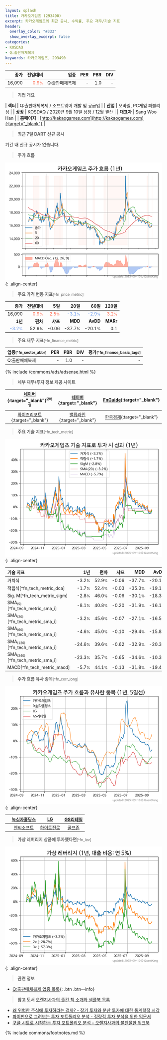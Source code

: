 ```yaml
---
layout: splash
title: 카카오게임즈 (293490)
excerpt: 카카오게임즈의 최근 공시, 수익률, 주요 재무/기술 지표
header:
  overlay_color: "#333"
  show_overlay_excerpt: false
categories:
- KOSDAQ
- Q:출판매체복제
keywords: 카카오게임즈, 293490
---
```


| **종가** | **전일대비** | **업종** | **PER** | **PBR** | **DIV** |
| -------: | -----------: | -------: | ------: | ------: | ------: |
| 16,090 | <span style="color: tomato">0.9<small>%</small></span> | Q:출판매체복제 | - | 1.0 | - |

<!-- more -->


> **기업 개요**<a id="company"></a>

| <span style="white-space:nowrap;">**섹터**</span> | Q:출판매체복제 / 소프트웨어 개발 및 공급업 |
| <span style="white-space:nowrap;">**산업**</span> | 모바일, PC게임 퍼블리싱 |
| <span style="white-space:nowrap;">**상장**</span> | KOSDAQ / 2020년 9월 10일 상장 / 12월 결산 |
| <span style="white-space:nowrap;">**대표자**</span> | Sang Woo Han |
| <span style="white-space:nowrap;">**홈페이지**</span> | [http://kakaogames.com](http://kakaogames.com){:target="_blank"} |


> **최근 7일 DART 신규 공시**<a id="dart"></a>

기간 내 신규 공시가 없습니다.


> **주가 흐름**<a id="price"></a>

![293490](/stock/images/293490.png){: .align-center}


> **주요 가격 변동 지표**<small>[^fn_price_metric]</small>

| **종가** | **전일대비** | **5일** | **20일** | **60일** | **120일** |
| -------: | -----------: | ------: | -------: | -------: | --------: |
| 16,090 | <span style="color: tomato">0.9<small>%</small></span> | <span style="color: tomato">2.5<small>%</small></span> | <span style="color: cornflowerblue">-3.1<small>%</small></span> | <span style="color: cornflowerblue">-2.9<small>%</small></span> | <span style="color: tomato">3.2<small>%</small></span> |
| **1년** | **편차** | **샤프** | **MDD** | **AvDD** | **MARr** |
| <span style="color: cornflowerblue">-3.2<small>%</small></span> | 52.9<small>%</small> | -0.06 | -37.7<small>%</small> | -20.1<small>%</small> | 0.1 |


> **주요 재무 지표**<small>[^fn_finance_metric]</small>

| **업종**<small>[^fn_sector_abbr]</small> | **PER** | **PBR** | **DIV** | **평가**<small>[^fn_finance_basic_tags]</small> |
| :--------------------------------------- | ------: | ------: | ------: | ----------------------------------------------: |
| Q:출판매체복제 | - | 1.0 | - | - |



{% include /commons/ads/adsense.html %}

> **세부 재무/투자 정보 제공 사이트**

| [네이버](https://m.stock.naver.com/domestic/stock/293490/finance/summary){:target="_blank"}<sup><small>모바일</small></sup> | [네이버](https://finance.naver.com/item/coinfo.naver?code=293490){:target="_blank"} | [FnGuide](https://comp.fnguide.com/SVO2/ASP/SVD_Invest.asp?gicode=A293490&MenuYn=Y){:target="_blank"} |
| :---: | :---: | :---: |
| [와이즈리포트](https://comp.wisereport.co.kr/company/c1040001.aspx?cmp_cd=293490){:target="_blank"} | [밸류라인](https://www.valueline.co.kr/finance/summary/293490){:target="_blank"} | [한국경제](https://markets.hankyung.com/stock/293490/financial-summary){:target="_blank"} |


> **주요 기술 지표**<small>[^fn_tech_metric]</small>


![293490](/stock/images/293490_tech.png){: .align-center}

| **기술 지표** | **1년** | **편차** | **샤프** | **MDD** | **AvDD** |
| :------------ | ------: | -----------: | -------: | ------: | -------: |
| 거치식 | -3.2<small>%</small> | 52.9<small>%</small> | -0.06 | -37.7<small>%</small> | -20.1<small>%</small> |
| 적립식[^fn_tech_metric_dca] | -1.7<small>%</small> | 52.4<small>%</small> | -0.03 | -35.3<small>%</small> | -19.1<small>%</small> |
| Sig. M[^fn_tech_metric_sigm] | -2.8<small>%</small> | 46.0<small>%</small> | -0.06 | -30.1<small>%</small> | -18.3<small>%</small> |
| SMA<small><sub>(5)</sub></small>[^fn_tech_metric_sma_i] | -8.1<small>%</small> | 40.8<small>%</small> | -0.20 | -31.9<small>%</small> | -16.1<small>%</small> |
| SMA<small><sub>(20)</sub></small>[^fn_tech_metric_sma_i] | -3.2<small>%</small> | 45.6<small>%</small> | -0.07 | -27.1<small>%</small> | -16.5<small>%</small> |
| SMA<small><sub>(60)</sub></small>[^fn_tech_metric_sma_i] | -4.6<small>%</small> | 45.0<small>%</small> | -0.10 | -29.4<small>%</small> | -15.8<small>%</small> |
| SMA<small><sub>(120)</sub></small>[^fn_tech_metric_sma_i] | -24.6<small>%</small> | 39.6<small>%</small> | -0.62 | -32.9<small>%</small> | -20.3<small>%</small> |
| SMA<small><sub>(240)</sub></small>[^fn_tech_metric_sma_i] | -23.3<small>%</small> | 35.7<small>%</small> | -0.65 | -34.6<small>%</small> | -10.3<small>%</small> |
| MACD[^fn_tech_metric_macd] | -5.7<small>%</small> | 44.1<small>%</small> | -0.13 | -31.8<small>%</small> | -19.4<small>%</small> |


> **주가 흐름 유사 종목**<a id="corr"></a><small>[^fn_corr_long]</small>

![293490](/stock/images/293490_corr.png){: .align-center}

|       | [녹십자홀딩스](/005250/) | [LG](/003550/) | [GS리테일](/007070/) |
| :---: | :------------------------------------: | :------------------------------------: | :------------------------------------: |
|       | [엔씨소프트](/036570/) | [하이트진로](/000080/) | [골프존](/215000/) |


> **가상 레버리지 상품에 투자했다면**<a id="2x"></a><small>[^fn_lev]</small>

![293490](/stock/images/293490_2x.png){: .align-center}


> **관련 정보**

- [Q:출판매체복제 업종 목록](/stats/sector/kosdaq_업종_출판매체복제_종목/){: .btn .btn--info}

> **참고 도서** [오렌지사과의 출간 책 소개와 샘플북 목록](https://kongdori.tistory.com/691)

- [왜 위험한 주식에 투자하라는 걸까? - 장기 투자와 분산 투자에 대한 통계학적 시각](https://kongdori.tistory.com/421)
- [파이썬으로 그려보는 투자 포트폴리오 분석  - 정량적 투자 분석을 위한 입문서](https://kongdori.tistory.com/643)
- [구글 시트로 시작하는 투자 포트폴리오 분석 - 오렌지사과의 불친절한 워크북](https://kongdori.tistory.com/449)


{% include commons/footnotes.md %}